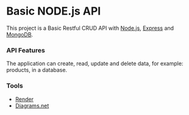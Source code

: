 # Basic NODE.js API

This project is a Basic Restful CRUD API with [Node.js](https://nodejs.org/), [Express](https://expressjs.com/) and [MongoDB](https://www.mongodb.com/).

### API Features

The application can create, read, update and delete data, for example: products, in a database.

### Tools

- [Render](https://render.Tools)
- [Diagrams.net](https://app.diagrams.net/)
